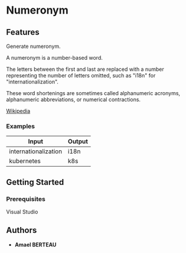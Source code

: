 # Numeronym
## Features
Generate numeronym.

A numeronym is a number-based word.

The letters between the first and last are replaced with a number representing the number of letters omitted, such as "i18n" for "internationalization".

These word shortenings are sometimes called alphanumeric acronyms, alphanumeric abbreviations, or numerical contractions.

[Wikipedia](https://en.wikipedia.org/wiki/Numeronym)

### Examples
| Input  | Output  | 
|--------------- |---------------| 
| internationalization  | i18n | 
| kubernetes  | k8s  | 

## Getting Started
### Prerequisites

Visual Studio

## Authors
* **Amael BERTEAU**